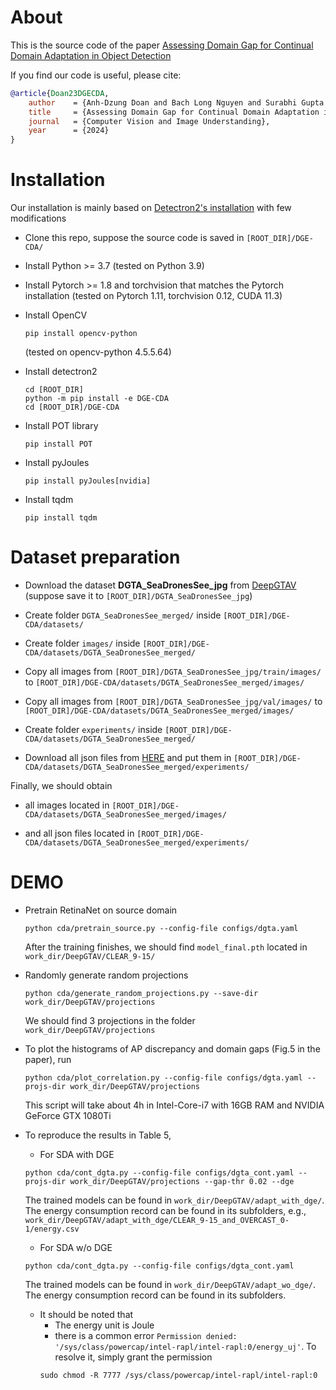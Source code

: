 # About
This is the source code of the paper [Assessing Domain Gap for Continual Domain Adaptation in Object Detection](https://arxiv.org/abs/2302.10396)

If you find our code is useful, please cite:
```bibtex
@article{Doan23DGECDA,
    author    = {Anh-Dzung Doan and Bach Long Nguyen and Surabhi Gupta and Ian Reid and Markus Wagner and Tat-Jun Chin},
    title     = {Assessing Domain Gap for Continual Domain Adaptation in Object Detection},
    journal   = {Computer Vision and Image Understanding},
    year      = {2024}
}
```

# Installation
Our installation is mainly based on [Detectron2's installation](https://detectron2.readthedocs.io/en/latest/tutorials/install.html) with few modifications
* Clone this repo, suppose the source code is saved in `[ROOT_DIR]/DGE-CDA/`

* Install Python >= 3.7 (tested on Python 3.9)

* Install Pytorch >= 1.8 and torchvision that matches the Pytorch installation (tested on Pytorch 1.11, torchvision 0.12, CUDA 11.3)

* Install OpenCV 
    ```
    pip install opencv-python
    ``` 
    (tested on opencv-python 4.5.5.64)

* Install detectron2 
    ```
    cd [ROOT_DIR] 
    python -m pip install -e DGE-CDA 
    cd [ROOT_DIR]/DGE-CDA
    ```

* Install POT library 
    ```
    pip install POT
    ```

* Install pyJoules 
    ```
    pip install pyJoules[nvidia]
    ```

* Install tqdm 
    ```
    pip install tqdm
    ```


# Dataset preparation
* Download the dataset **DGTA_SeaDronesSee_jpg** from [DeepGTAV](https://github.com/David0tt/DeepGTAV) (suppose save it to `[ROOT_DIR]/DGTA_SeaDronesSee_jpg`)

* Create folder `DGTA_SeaDronesSee_merged/` inside `[ROOT_DIR]/DGE-CDA/datasets/`

* Create folder `images/` inside `[ROOT_DIR]/DGE-CDA/datasets/DGTA_SeaDronesSee_merged/`

* Copy all images from `[ROOT_DIR]/DGTA_SeaDronesSee_jpg/train/images/` to `[ROOT_DIR]/DGE-CDA/datasets/DGTA_SeaDronesSee_merged/images/`

* Copy all images from `[ROOT_DIR]/DGTA_SeaDronesSee_jpg/val/images/` to `[ROOT_DIR]/DGE-CDA/datasets/DGTA_SeaDronesSee_merged/images/`

* Create folder `experiments/` inside `[ROOT_DIR]/DGE-CDA/datasets/DGTA_SeaDronesSee_merged/`

* Download all json files from [HERE](https://drive.google.com/drive/folders/1pYuIfSNG31ks6Q1_Bb292cdOa32R68PZ?usp=sharing) and put them in `[ROOT_DIR]/DGE-CDA/datasets/DGTA_SeaDronesSee_merged/experiments/`

Finally, we should obtain
* all images located in `[ROOT_DIR]/DGE-CDA/datasets/DGTA_SeaDronesSee_merged/images/` 

* and all json files located in `[ROOT_DIR]/DGE-CDA/datasets/DGTA_SeaDronesSee_merged/experiments/`

# DEMO
* Pretrain RetinaNet on source domain 
    ```
    python cda/pretrain_source.py --config-file configs/dgta.yaml
    ```
    After the training finishes, we should find `model_final.pth` located in `work_dir/DeepGTAV/CLEAR_9-15/`

* Randomly generate random projections 
    ```
    python cda/generate_random_projections.py --save-dir work_dir/DeepGTAV/projections
    ```
    We should find 3 projections in the folder `work_dir/DeepGTAV/projections`

* To plot the histograms of AP discrepancy and domain gaps (Fig.5 in the paper), run 
    ```
    python cda/plot_correlation.py --config-file configs/dgta.yaml --projs-dir work_dir/DeepGTAV/projections
    ```

    This script will take about 4h in Intel-Core-i7 with 16GB RAM and NVIDIA GeForce GTX 1080Ti

* To reproduce the results in Table 5, 

    - For SDA with DGE
    ```
    python cda/cont_dgta.py --config-file configs/dgta_cont.yaml --projs-dir work_dir/DeepGTAV/projections --gap-thr 0.02 --dge
    ```
    The trained models can be found in `work_dir/DeepGTAV/adapt_with_dge/`. The energy consumption record can be found in its subfolders, e.g., `work_dir/DeepGTAV/adapt_with_dge/CLEAR_9-15_and_OVERCAST_0-1/energy.csv`

    - For SDA w/o DGE 
    ```
    python cda/cont_dgta.py --config-file configs/dgta_cont.yaml
    ```
    The trained models can be found in `work_dir/DeepGTAV/adapt_wo_dge/`. The energy consumption record can be found in its subfolders.
    
    - It should be noted that 
        - The energy unit is Joule
        - there is a common error `Permission denied: '/sys/class/powercap/intel-rapl/intel-rapl:0/energy_uj'`. To resolve it, simply grant the permission 
        ```
        sudo chmod -R 7777 /sys/class/powercap/intel-rapl/intel-rapl:0
        ```

    
